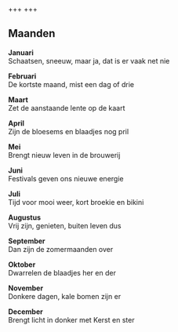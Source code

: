 +++
+++

## Maanden

**Januari** \
Schaatsen, sneeuw, maar ja, dat is er vaak net nie

**Februari**  \
De kortste maand, mist een dag of drie

**Maart**\
Zet de aanstaande lente op de kaart

**April**    \
Zijn de bloesems en blaadjes nog pril

**Mei**    \
Brengt nieuw leven in de brouwerij

**Juni**    \
Festivals geven ons nieuwe energie

**Juli**     \
Tijd voor mooi weer, kort broekie en bikini

**Augustus**  \
Vrij zijn, genieten, buiten leven dus

**September** \
Dan zijn de zomermaanden over

**Oktober**   \
Dwarrelen de blaadjes her en der

**November**   \
Donkere dagen, kale bomen zijn er

**December** \
Brengt licht in donker met Kerst en ster